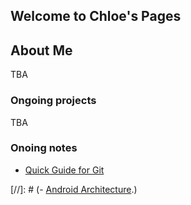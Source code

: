 ## Welcome to Chloe's Pages

## About Me
TBA

### Ongoing projects
TBA

### Onoing notes
- [Quick Guide for Git](https://chloeliao.github.io/notes/quick-guide-for-git/)

[//]: # (- [Android Architecture](https://chloeliao.github.io/notes/android-achitecture/).)